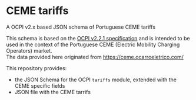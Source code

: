 # CEME tariffs
A OCPI v2.x based JSON schema of Portuguese CEME tariffs

This schema is based on the [OCPI v2.2.1 specification](https://github.com/ocpi/ocpi/releases/tag/2.2.1) and is intended to be used in the context of the Portuguese CEME (Electric Mobility Charging Operators) market.  
The data provided here originated from https://ceme.ocarroeletrico.com/

This repository provides:
* the JSON Schema for the OCPI `tariffs` module, extended with the CEME specific fields
* JSON file with the CEME tarrifs

